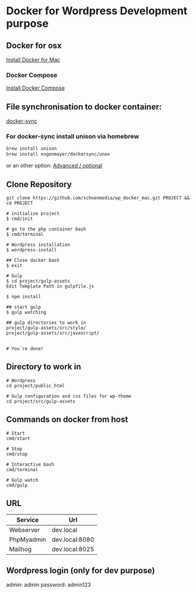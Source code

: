 # Docker for Wordpress Development purpose
## Docker for osx
[Install Docker for Mac](https://docs.docker.com/docker-for-mac/install/)

### Docker Compose
[Install Docker Compose](https://docs.docker.com/compose/install/)

## File synchronisation to docker container:
[docker-sync](http://docker-sync.io/)

### For docker-sync install unison via homebrew

```bash
brew install unison
brew install eugenmayer/dockersync/unox
```

or an other option: [Advanced / optional](https://github.com/EugenMayer/docker-sync/wiki/docker-sync-on-OSX)

## Clone Repository
```
git clone https://github.com/schoenmedia/wp_docker_mac.git PROJECT && cd PROJECT

# initialize project
$ cmd/init

# go to the php container bash
$ cmd/terminal

# Wordpress installation
$ wordpress-install

## Close docker bash
$ exit

# Gulp 
$ cd project/gulp-assets
Edit Template Path in gulpfile.js

$ npm install

## start gulp
$ gulp watching

## gulp directories to work in
project/gulp-assets/src/style/
project/gulp-assets/src/javascript/


# You´re done! 
```
## Directory to work in

```
# Wordpress
cd project/public_html

# Gulp configuration and css files for wp-theme 
cd project/src/gulp-assets
```

## Commands on docker from host 
```
# Start
cmd/start

# Stop
cmd/stop

# Interactive bash 
cmd/terminal

# Gulp watch
cmd/gulp

```

## URL
Service | Url
------------ | -------------
Webserver | dev.local
PhpMyadmin | dev.local:8080
Mailhog | dev.local:8025

## Wordpress login (only for dev purpose) 
admin: admin
password: admin123

